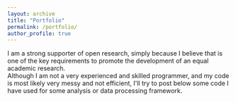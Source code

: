 ```yaml
---
layout: archive
title: "Portfolio"
permalink: /portfolio/
author_profile: true
---
```


I am a strong supporter of open research, simply because I believe that is one of the key requirements to promote the development of an equal academic research. \
Although I am not a very experienced and skilled programmer, and my code is most likely very messy and not efficient, I'll try to post below some code I have used for some analysis or data processing framework.  